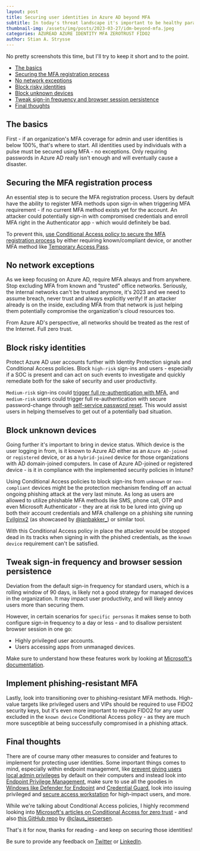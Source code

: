```yaml
---
layout: post
title: Securing user identities in Azure AD beyond MFA
subtitle: In today's threat landscape it's important to be healthy paranoid and always re-think how attackers could potentially breach an organization's defenses. So let's explore how to protect user identities in Azure AD beyond MFA
thumbnail-img: /assets/img/posts/2023-03-27/idm-beyond-mfa.jpeg
categories: AZUREAD AZURE IDENTITY MFA ZEROTRUST FIDO2
author: Stian A. Strysse
---
```


No pretty screenshots this time, but I'll try to keep it short and to the point.

* [The basics](#the-basics)
* [Securing the MFA registration process](#securing-the-mfa-registration-process)
* [No network exceptions](#no-network-exceptions)
* [Block risky identities](#block-risky-identities)
* [Block unknown devices](#block-unknown-devices)
* [Tweak sign-in frequency and browser session persistence](#tweak-sign-in-frequency-and-browser-session-persistence)
* [Final thoughts](#final-thoughts)

## The basics

First - if an organization's MFA coverage for admin and user identities is below 100%, that's where to start. All identities used by individuals with a pulse must be secured using MFA - no exceptions. Only requiring passwords in Azure AD really isn't enough and will eventually cause a disaster.

## Securing the MFA registration process

An essential step is to secure the MFA registration process. Users by default have the ability to register MFA methods upon sign-in when triggering MFA requirement - if no current MFA method exists yet for the account. An attacker could potentially sign-in with compromised credentials and enroll MFA right in the Authenticator app - which would definitely be bad.

To prevent this, [use Conditional Access policy to secure the MFA registration process](https://learn.microsoft.com/en-us/azure/active-directory/conditional-access/howto-conditional-access-policy-registration) by either requiring known/compliant device, or another MFA method like [Temporary Access Pass](https://learn.microsoft.com/en-us/azure/active-directory/authentication/howto-authentication-temporary-access-pass).

## No network exceptions

As we keep focusing on Azure AD, require MFA always and from anywhere. Stop excluding MFA from known and "trusted" office networks. Seriously, the internal networks can't be trusted anymore, it's 2023 and we need to assume breach, never trust and always explicitly verify! If an attacker already is on the inside, excluding MFA from that network is just helping them potentially compromise the organization's cloud resources too.

From Azure AD's perspective, all networks should be treated as the rest of the Internet. Full zero trust.

## Block risky identities

Protect Azure AD user accounts further with Identity Protection signals and Conditional Access policies. Block `high-risk` sign-ins and users - especially if a SOC is present and can act on such events to investigate and quickly remediate both for the sake of security and user productivity.

`Medium-risk` sign-ins could [trigger full re-authentication with MFA](https://techcommunity.microsoft.com/t5/microsoft-entra-azure-ad-blog/new-require-reauthentication-for-intune-enrollment-or-risk/), and `medium-risk` users could trigger full re-authentication with secure password-change through [self-service password reset](https://learn.microsoft.com/en-us/azure/active-directory/authentication/tutorial-enable-sspr). This would assist users in helping themselves to get out of a potentially bad situation.

## Block unknown devices

Going further it's important to bring in device status. Which device is the user logging in from, is it known to Azure AD either as an `Azure AD-joined` or `registered` device, or as a `hybrid-joined` device for those organizations with AD domain-joined computers. In case of Azure AD-joined or registered device - is it in compliance with the implemented security policies in Intune?

Using Conditional Access policies to block sign-ins from `unknown` or `non-compliant` devices might be the protection mechanism fending off an actual ongoing phishing attack at the very last minute. As long as users are allowed to utilize phishable MFA methods like SMS, phone call, OTP and even Microsoft Authenticator - they are at risk to be lured into giving up both their account credentials and MFA challenge on a phishing site running [Evilginx2](https://janbakker.tech/how-to-set-up-evilginx-to-phish-office-365-credentials/) (as showcased by [@janbakker_](https://twitter.com/janbakker_)) or similar tool.

With this Conditional Access policy in place the attacker would be stopped dead in its tracks when signing in with the phished credentials, as the `known device` requirement can't be satisfied.

## Tweak sign-in frequency and browser session persistence

Deviation from the default sign-in frequency for standard users, which is a rolling window of 90 days, is likely not a good strategy for managed devices in the organization. It may impact user productivity, and will likely annoy users more than securing them.

However, in certain scenarios for `specific personas` it makes sense to both configure sign-in frequency to a day or less - and to disallow persistent browser session in one go:

* Highly privileged user accounts.
* Users accessing apps from unmanaged devices.

Make sure to understand how these features work by looking at [Microsoft's documentation](https://learn.microsoft.com/en-us/azure/active-directory/conditional-access/howto-conditional-access-session-lifetime).

## Implement phishing-resistant MFA

Lastly, look into transitioning over to phishing-resistant MFA methods. High-value targets like privileged users and VIPs should be required to use FIDO2 security keys, but it's even more important to require FIDO2 for any user excluded in the `known device` Conditional Access policy - as they are much more susceptible at being successfully compromised in a phishing attack.

## Final thoughts

There are of course many other measures to consider and features to implement for protecting user identities. Some important things comes to mind, especially within endpoint management, like [prevent giving users local admin privileges](https://learn.microsoft.com/en-us/windows-server/identity/ad-ds/plan/security-best-practices/implementing-least-privilege-administrative-models#on-workstations) by default on their computers and instead look into [Endpoint Privilege Management](https://techcommunity.microsoft.com/t5/microsoft-intune-blog/enable-windows-standard-users-with-endpoint-privilege-management/ba-p/3755710), make sure to use all the goodies in [Windows like Defender for Endpoint](https://learn.microsoft.com/en-us/microsoft-365/security/defender-endpoint/microsoft-defender-endpoint) and [Credential Guard](https://learn.microsoft.com/en-us/windows/security/identity-protection/credential-guard/credential-guard), look into issuing privileged and [secure access workstation](https://learn.microsoft.com/en-us/security/privileged-access-workstations/privileged-access-devices) for high-impact users, and more.

While we're talking about Conditional Access policies, I highly recommend looking into [Microsoft's articles on Conditional Access for zero trust](https://learn.microsoft.com/en-us/azure/architecture/guide/security/conditional-access-zero-trust) - and also [this GitHub repo](https://github.com/microsoft/ConditionalAccessforZeroTrustResources) by [@claus_jespersen](https://twitter.com/claus_jespersen).

That's it for now, thanks for reading - and keep on securing those identities!

Be sure to provide any feedback on [Twitter](https://twitter.com/stianstrysse/status/1571572424516448256) or [LinkedIn](https://www.linkedin.com/posts/stianstrysse_building-a-comprehensive-report-on-azure-activity-6977338056408219649-KTgg).
